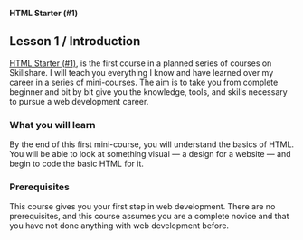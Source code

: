 **HTML Starter (#1)**
## Lesson 1 / Introduction  

[HTML Starter (#1)](https://www.skillshare.com/classes/Become-a-Web-Developer-HTML-Starter-1/828441821), is the first course in a planned series of courses on Skillshare. I will teach you everything I know and have learned over my career in a series of mini-courses. The aim is to take you from complete beginner and bit by bit give you the knowledge, tools, and skills necessary to pursue a web development career.

### What you will learn
By the end of this first mini-course, you will understand the basics of HTML. You will be able to look at something visual — a design for a website — and begin to code the basic HTML for it.

### Prerequisites
This course gives you your first step in web development. There are no prerequisites, and this course assumes you are a complete novice and that you have not done anything with web development before.
